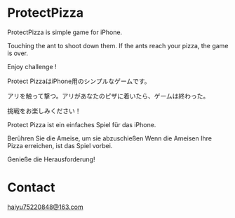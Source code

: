 # ProtectPizza

ProtectPizza is simple game for iPhone.

Touching the ant to shoot down them. If the ants reach your pizza, the game is over. 

Enjoy challenge !

Protect PizzaはiPhone用のシンプルなゲームです。

アリを触って撃つ。アリがあなたのピザに着いたら、ゲームは終わった。

挑戦をお楽しみください！

Protect Pizza ist ein einfaches Spiel für das iPhone.

Berühren Sie die Ameise, um sie abzuschießen Wenn die Ameisen Ihre Pizza erreichen, ist das Spiel vorbei.

Genieße die Herausforderung!

# Contact
haiyu75220848@163.com
